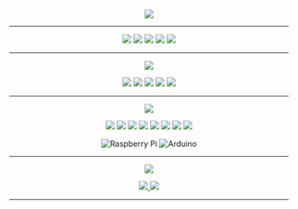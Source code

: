 <br>

<!-- ![bifrost_trojan](https://github.com/bifrost-trojan/bifrost-trojan/blob/main/images/bifrost_trojan.png) -->
<p align="center">
 <img  src="https://github.com/bifrost-trojan/bifrost-trojan/blob/main/images/bifrost_trojan.png">
</p>

<hr>




<p align="center">
  
  <img src="https://img.shields.io/badge/Robotics-brown"> 
  <img src="https://img.shields.io/badge/Machine Learning-green"> 
  <img src="https://img.shields.io/badge/IoT-red"> 
  <img src="https://img.shields.io/badge/Computer Vision-magenta"> 
  <img src="https://img.shields.io/badge/Mobile Development-blue"> 
  
</p>

<hr>
<p align="center">
<img src="https://img.shields.io/badge/LANGUAGES%20-%23D00000.svg?&style=for-the-badge&logo=&logoColor=#3776AB"/> 
</p>
<p align="center">
  <!-- Java -->
  <img src="https://img.shields.io/badge/Java%20-%23121011.svg?&style=for-the-badge&logo=Java&logoColor=#3776AB"/> 
<!--  <img src="https://img.shields.io/badge/%20-%23D00000.svg?&style=for-the-badge&logo=&logoColor=#3776AB"/> -->
  <!-- Python -->
  <img src="https://img.shields.io/badge/Python%20-%23121011.svg?&style=for-the-badge&logo=Python&logoColor=#3776AB" /> 
<!--  <img src="https://img.shields.io/badge/%20-%23D00000.svg?&style=for-the-badge&logo=&logoColor=#3776AB"/> -->
  <!-- C++ -->
  <img src="https://img.shields.io/badge/C++%20-%23121011.svg?&style=for-the-badge&logo=c%2B%2B&ogoColor=#3776AB"/> 
<!--  <img src="https://img.shields.io/badge/%20-%23D00000.svg?&style=for-the-badge&logo=&logoColor=#3776AB"/> -->
  <!-- Kotlin -->
  <img src="https://img.shields.io/badge/kotlin%20-%23121011.svg?&style=for-the-badge&logo=Kotlin&logoColor=#3776AB"/> 
<!--  <img src="https://img.shields.io/badge/%20-%23D00000.svg?&style=for-the-badge&logo=&logoColor=#3776AB"/> -->
 <!-- Dart -->
  <img src="https://img.shields.io/badge/dart%20-%23121011.svg?&style=for-the-badge&logo=dart&logoColor=#3776AB"/> 
</p>

<hr>
<p align="center">
<img src="https://img.shields.io/badge/Tools and Tech.%20-%2300599C.svg?&style=for-the-badge&logo=&logoColor=#3776AB"/>
</p>
<p align=center>
<!-- <img src="https://img.shields.io/badge/%20-%2300599C.svg?&style=for-the-badge&logo=&logoColor=#3776AB"/> -->
  <!-- VS Code -->
  <img src="https://img.shields.io/badge/VS Code%20-%23121011.svg?&style=for-the-badge&logo=visual-studio-code&logoColor=#3776AB"/> 
  <!-- Atom -->
  <img src="https://img.shields.io/badge/Atom%20-%23121011.svg?&style=for-the-badge&logo=atom&logoColor=#3776AB"/> 
  <!-- Intellij Idea -->
  <img src="https://img.shields.io/badge/IntelliJ%20-%23121011.svg?&style=for-the-badge&logo=IntelliJ%20IDEA&logoColor=#3776AB"/> 
  <!-- Netbeans -->
  <img src="https://img.shields.io/badge/Netbeans%20-%23121011.svg?&style=for-the-badge&logo=apache-NetBeans-ide&logoColor=#3776AB"/> 
 
<!--  <img src="https://img.shields.io/badge/%20-%2300599C.svg?&style=for-the-badge&logo=&logoColor=#3776AB"/> -->

  <!-- Firebase -->
  <img src="https://img.shields.io/badge/Firebase%20-%23121011.svg?&style=for-the-badge&logo=Firebase&logoColor=#3776AB"/> 
  <!-- AWS -->
  <img src="https://img.shields.io/badge/AWS%20-%23121011.svg?&style=for-the-badge&logo=amazon-AWS&logoColor=#3776AB"/> 
  <!-- Google Cloud -->
  <img src="https://img.shields.io/badge/Google Cloud%20-%23121011.svg?&style=for-the-badge&logo=GoogleCloud&logoColor=#3776AB"/> 
  <!-- azure -->
  <img src="https://img.shields.io/badge/Azure%20-%23121011.svg?&style=for-the-badge&logo=azure-devops&logoColor=#3776AB"/>
<!-- <img src="https://img.shields.io/badge/%20-%2300599C.svg?&style=for-the-badge&logo=&logoColor=#3776AB"/> -->
</p>

<p align="center">
 <img alt="Raspberry Pi" src="https://img.shields.io/badge/-RaspberryPi-C51A4A?style=for-the-badge&logo=Raspberry-Pi"/>
 <img alt="Arduino" src="https://img.shields.io/badge/-Arduino-00979D?style=for-the-badge&logo=Arduino&logoColor=white"/>
</p>
<hr>


<p align=center>  
  <img align=center src="https://github-readme-stats.vercel.app/api?username=bifrost-trojan&show_icons=true&theme=radical">
</p>

<p align=center>
  <a href="https://github.com/bifrost-trojan">
    <img src="https://badges.pufler.dev/visits/bifrost-trojan/bifrost-trojan?style=flat-square&color=black&logo=github">
  </a>
  <a href="https://github.com/bifrost-trojan?tab=repositories">
    <img src="https://badges.pufler.dev/repos/bifrost-trojan?style=flat-square&color=black&logo=github">
  </a>
</p>
<hr>
<!--
## I'm a tech enthusiast who loves to learn about new things.
### There are 10 types of people in the world. Those who get Binary and those who don't..
### 🛠 &nbsp;Tech Stack

-->
